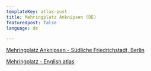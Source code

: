 ```yaml
---
templateKey: atlas-post
title: Mehringplatz Anknipsen (DE)
featuredpost: false
language: de

---
```

<!-- end -->

[Mehringplatz Anknipsen - Südliche Friedrichstadt, Berlin](http://mehringplatz-de.community-atlas.net)

[Mehringplatz - English atlas](http://mehringplatz-en.community-atlas.net)

